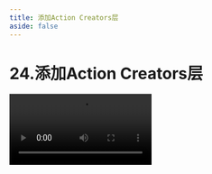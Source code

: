```yaml
---
title: 添加Action Creators层
aside: false
---
```


# 24.添加Action Creators层

<video autoplay src="http://qn.chinavanes.com/interview/react-interview/24.添加Action Creators层.mp4" controls controlsList="nodownload" width="50%"/>

